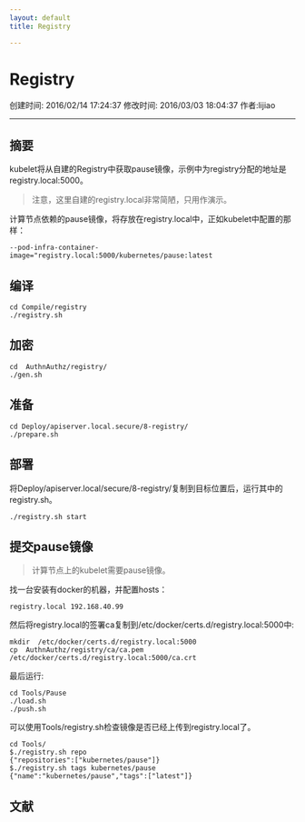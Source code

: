 ```yaml
---
layout: default
title: Registry

---
```


# Registry
创建时间: 2016/02/14 17:24:37  修改时间: 2016/03/03 18:04:37 作者:lijiao

----

## 摘要

kubelet将从自建的Registry中获取pause镜像，示例中为registry分配的地址是registry.local:5000。

>注意，这里自建的registry.local非常简陋，只用作演示。

计算节点依赖的pause镜像，将存放在registry.local中，正如kubelet中配置的那样：

	--pod-infra-container-image="registry.local:5000/kubernetes/pause:latest

## 编译

	cd Compile/registry
	./registry.sh

## 加密

	cd  AuthnAuthz/registry/
	./gen.sh

## 准备

	cd Deploy/apiserver.local.secure/8-registry/
	./prepare.sh

## 部署

将Deploy/apiserver.local/secure/8-registry/复制到目标位置后，运行其中的registry.sh。

	./registry.sh start

## 提交pause镜像

>计算节点上的kubelet需要pause镜像。

找一台安装有docker的机器，并配置hosts：

	registry.local 192.168.40.99

然后将registry.local的签署ca复制到/etc/docker/certs.d/registry.local:5000中:

	mkdir  /etc/docker/certs.d/registry.local:5000
	cp  AuthnAuthz/registry/ca/ca.pem   /etc/docker/certs.d/registry.local:5000/ca.crt

最后运行:

	cd Tools/Pause
	./load.sh
	./push.sh

可以使用Tools/registry.sh检查镜像是否已经上传到registry.local了。

	cd Tools/
	$./registry.sh repo
	{"repositories":["kubernetes/pause"]}
	$./registry.sh tags kubernetes/pause
	{"name":"kubernetes/pause","tags":["latest"]}

## 文献
